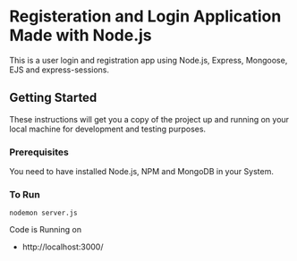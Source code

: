 # Registeration and Login Application Made with Node.js

This is a user login and registration app using Node.js, Express, Mongoose, EJS and express-sessions.

## Getting Started

These instructions will get you a copy of the project up and running on your local machine for development and testing purposes.

### Prerequisites

You need to have installed Node.js, NPM and MongoDB in your System.

### To Run
```
nodemon server.js
```

Code is Running on 
+ http://localhost:3000/